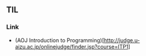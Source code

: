 ## TIL

### Link

* (AOJ Introduction to Programming)[http://judge.u-aizu.ac.jp/onlinejudge/finder.jsp?course=ITP1]
